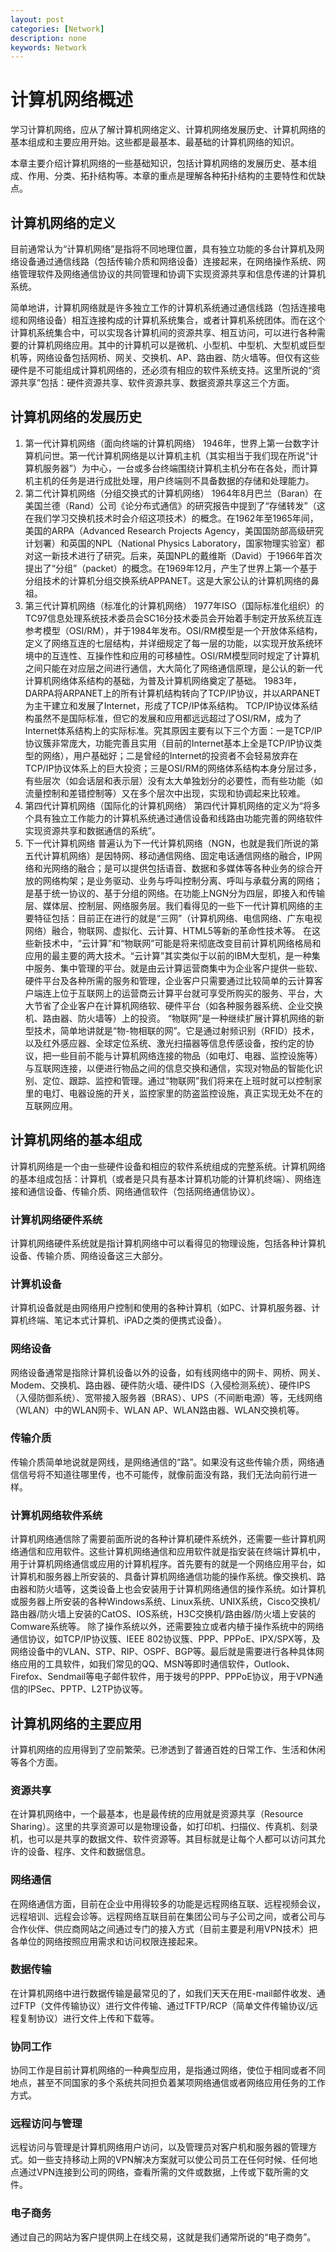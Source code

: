 ```yaml
---
layout: post
categories: [Network]
description: none
keywords: Network
---
```

# 计算机网络概述
学习计算机网络，应从了解计算机网络定义、计算机网络发展历史、计算机网络的基本组成和主要应用开始。这些都是最基本、最基础的计算机网络的知识。

本章主要介绍计算机网络的一些基础知识，包括计算机网络的发展历史、基本组成、作用、分类、拓扑结构等。本章的重点是理解各种拓扑结构的主要特性和优缺点。

## 计算机网络的定义
目前通常认为“计算机网络”是指将不同地理位置，具有独立功能的多台计算机及网络设备通过通信线路（包括传输介质和网络设备）连接起来，在网络操作系统、网络管理软件及网络通信协议的共同管理和协调下实现资源共享和信息传递的计算机系统。

简单地讲，计算机网络就是许多独立工作的计算机系统通过通信线路（包括连接电缆和网络设备）相互连接构成的计算机系统集合，或者计算机系统团体。而在这个计算机系统集合中，可以实现各计算机间的资源共享、相互访问，可以进行各种需要的计算机网络应用。其中的计算机可以是微机、小型机、中型机、大型机或巨型机等，网络设备包括网桥、网关、交换机、AP、路由器、防火墙等。但仅有这些硬件是不可能组成计算机网络的，还必须有相应的软件系统支持。这里所说的“资源共享”包括：硬件资源共享、软件资源共享、数据资源共享这三个方面。

## 计算机网络的发展历史
1. 第一代计算机网络（面向终端的计算机网络）
1946年，世界上第一台数字计算机问世。第一代计算机网络是以计算机主机（其实相当于我们现在所说“计算机服务器”）为中心，一台或多台终端围绕计算机主机分布在各处，而计算机主机的任务是进行成批处理，用户终端则不具备数据的存储和处理能力。
2. 第二代计算机网络（分组交换式的计算机网络）
1964年8月巴兰（Baran）在美国兰德（Rand）公司《论分布式通信》的研究报告中提到了“存储转发”（这在我们学习交换机技术时会介绍这项技术）的概念。在1962年至1965年间，美国的ARPA（Advanced Research Projects Agency，美国国防部高级研究计划署）和英国的NPL（National Physics Laboratory，国家物理实验室）都对这一新技术进行了研究。后来，英国NPL的戴维斯（David）于1966年首次提出了“分组”（packet）的概念。在1969年12月，产生了世界上第一个基于分组技术的计算机分组交换系统APPANET。这是大家公认的计算机网络的鼻祖。
3. 第三代计算机网络（标准化的计算机网络）
1977年ISO（国际标准化组织）的TC97信息处理系统技术委员会SC16分技术委员会开始着手制定开放系统互连参考模型（OSI/RM），并于1984年发布。OSI/RM模型是一个开放体系结构，定义了网络互连的七层结构，并详细规定了每一层的功能，以实现开放系统环境中的互连性、互操作性和应用的可移植性。OSI/RM模型同时规定了计算机之间只能在对应层之间进行通信，大大简化了网络通信原理，是公认的新一代计算机网络体系结构的基础，为普及计算机网络奠定了基础。
1983年，DARPA将ARPANET上的所有计算机结构转向了TCP/IP协议，并以ARPANET为主干建立和发展了Internet，形成了TCP/IP体系结构。
TCP/IP协议体系结构虽然不是国际标准，但它的发展和应用都远远超过了OSI/RM，成为了Internet体系结构上的实际标准。究其原因主要有以下三个方面：一是TCP/IP协议簇非常庞大，功能完善且实用（目前的Internet基本上全是TCP/IP协议类型的网络），用户基础好；二是曾经的Internet的投资者不会轻易放弃在TCP/IP协议体系上的巨大投资；三是OSI/RM的网络体系结构本身分层过多，有些层次（如会话层和表示层）没有太大单独划分的必要性，而有些功能（如流量控制和差错控制等）又在多个层次中出现，实现和协调起来比较难。
4. 第四代计算机网络（国际化的计算机网络）
第四代计算机网络的定义为“将多个具有独立工作能力的计算机系统通过通信设备和线路由功能完善的网络软件实现资源共享和数据通信的系统”。
5. 下一代计算机网络
普遍认为下一代计算机网络（NGN，也就是我们所说的第五代计算机网络）是因特网、移动通信网络、固定电话通信网络的融合，IP网络和光网络的融合；是可以提供包括语音、数据和多媒体等各种业务的综合开放的网络构架；是业务驱动、业务与呼叫控制分离、呼叫与承载分离的网络；是基于统一协议的、基于分组的网络。在功能上NGN分为四层，即接入和传输层、媒体层、控制层、网络服务层。我们看得见的一些下一代计算机网络的主要特征包括：目前正在进行的就是“三网”（计算机网络、电信网络、广东电视网络）融合，物联网、虚拟化、云计算、HTML5等新的革命性技术等。
在这些新技术中，“云计算”和“物联网”可能是将来彻底改变目前计算机网络格局和应用的最主要的两大技术。“云计算”其实类似于以前的IBM大型机，是一种集中服务、集中管理的平台。就是由云计算运营商集中为企业客户提供一些软、硬件平台及各种所需的服务和管理，企业客户只需要通过比较简单的云计算客户端连上位于互联网上的运营商云计算平台就可享受所购买的服务、平台，大大节省了企业客户在计算机网络软、硬件平台（如各种服务器系统、企业交换机、路由器、防火墙等）上的投资。
“物联网”是一种继续扩展计算机网络的新型技术，简单地讲就是“物-物相联的网”。它是通过射频识别（RFID）技术，以及红外感应器、全球定位系统、激光扫描器等信息传感设备，按约定的协议，把一些目前不能与计算机网络连接的物品（如电灯、电器、监控设施等）与互联网连接，以便进行物品之间的信息交换和通信，实现对物品的智能化识别、定位、跟踪、监控和管理。通过“物联网”我们将来在上班时就可以控制家里的电灯、电器设施的开关，监控家里的防盗监控设施，真正实现无处不在的互联网应用。

## 计算机网络的基本组成
计算机网络是一个由一些硬件设备和相应的软件系统组成的完整系统。计算机网络的基本组成包括：计算机（或者是只具有基本计算机功能的计算机终端）、网络连接和通信设备、传输介质、网络通信软件（包括网络通信协议）。

### 计算机网络硬件系统
计算机网络硬件系统就是指计算机网络中可以看得见的物理设施，包括各种计算机设备、传输介质、网络设备这三大部分。

### 计算机设备
计算机设备就是由网络用户控制和使用的各种计算机（如PC、计算机服务器、计算机终端、笔记本式计算机、iPAD之类的便携式设备）。
### 网络设备
网络设备通常是指除计算机设备以外的设备，如有线网络中的网卡、网桥、网关、Modem、交换机、路由器、硬件防火墙、硬件IDS（入侵检测系统）、硬件IPS（入侵防御系统）、宽带接入服务器（BRAS）、UPS（不间断电源）等，无线网络（WLAN）中的WLAN网卡、WLAN AP、WLAN路由器、WLAN交换机等。
### 传输介质
传输介质简单地说就是网线，是网络通信的“路”。如果没有这些传输介质，网络通信信号将不知道往哪里传，也不可能传，就像前面没有路，我们无法向前行进一样。

### 计算机网络软件系统
计算机网络通信除了需要前面所说的各种计算机硬件系统外，还需要一些计算机网络通信和应用软件。这些计算机网络通信和应用软件就是指安装在终端计算机中，用于计算机网络通信或应用的计算机程序。首先要有的就是一个网络应用平台，如计算机和服务器上所安装的、具备计算机网络通信功能的操作系统。像交换机、路由器和防火墙等，这类设备上也会安装用于计算机网络通信的操作系统。如计算机或服务器上所安装的各种Windows系统、Linux系统、UNIX系统，Cisco交换机/路由器/防火墙上安装的CatOS、IOS系统，H3C交换机/路由器/防火墙上安装的Comware系统等。
除了操作系统以外，还需要独立或者内植于操作系统中的网络通信协议，如TCP/IP协议簇、IEEE 802协议簇、PPP、PPPoE、IPX/SPX等，及网络设备中的VLAN、STP、RIP、OSPF、BGP等。最后就是需要进行各种具体网络应用的工具软件，如我们常见的QQ、MSN等即时通信软件，Outlook、Firefox、Sendmail等电子邮件软件，用于拨号的PPP、PPPoE协议，用于VPN通信的IPSec、PPTP、L2TP协议等。

## 计算机网络的主要应用
计算机网络的应用得到了空前繁荣。已渗透到了普通百姓的日常工作、生活和休闲等各个方面。
### 资源共享
在计算机网络中，一个最基本，也是最传统的应用就是资源共享（Resource Sharing）。这里的共享资源可以是物理设备，如打印机、扫描仪、传真机、刻录机，也可以是共享的数据文件、软件资源等。其目标就是让每个人都可以访问其允许的设备、程序、文件和数据信息。
### 网络通信
在网络通信方面，目前在企业中用得较多的功能是远程网络互联、远程视频会议，远程培训、远程会诊等。远程网络互联目前在集团公司与子公司之间，或者公司与合作伙伴、供应商网站之间通过专门的接入方式（目前主要是利用VPN技术）把各单位的网络按照应用需求和访问权限连接起来。
### 数据传输
在计算机网络中进行数据传输是最常见的了，如我们天天在用E-mail邮件收发、通过FTP（文件传输协议）进行文件传输、通过TFTP/RCP（简单文件传输协议/远程复制协议）进行文件上传和下载等。
### 协同工作
协同工作是目前计算机网络的一种典型应用，是指通过网络，使位于相同或者不同地点，甚至不同国家的多个系统共同担负着某项网络通信或者网络应用任务的工作方式。
### 远程访问与管理
远程访问与管理是计算机网络用户访问，以及管理员对客户机和服务器的管理方式。如一些支持移动上网的VPN解决方案就可以使公司员工在任何时候、任何地点通过VPN连接到公司的网络，查看所需的文件或数据，上传或下载所需的文件。
### 电子商务
通过自己的网站为客户提供网上在线交易，这就是我们通常所说的“电子商务”。
